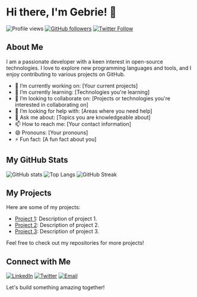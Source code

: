 # Hi there, I'm Gebrie! 👋

![Profile views](https://gpvc.arturio.dev/gebrie-dev)
[![GitHub followers](https://img.shields.io/github/followers/gebrie-dev?label=Follow&style=social)](https://github.com/gebrie-dev)
[![Twitter Follow](https://img.shields.io/twitter/follow/gebrie-dev?style=social)](https://twitter.com/gebrie-dev)

## About Me

I am a passionate developer with a keen interest in open-source technologies. I love to explore new programming languages and tools, and I enjoy contributing to various projects on GitHub.

- 🔭 I’m currently working on: [Your current projects]
- 🌱 I’m currently learning: [Technologies you're learning]
- 👯 I’m looking to collaborate on: [Projects or technologies you're interested in collaborating on]
- 🤔 I’m looking for help with: [Areas where you need help]
- 💬 Ask me about: [Topics you are knowledgeable about]
- 📫 How to reach me: [Your contact information]
- 😄 Pronouns: [Your pronouns]
- ⚡️ Fun fact: [A fun fact about you]

## My GitHub Stats

![GitHub stats](https://github-readme-stats.vercel.app/api?username=gebrie-dev&show_icons=true&theme=radical)
![Top Langs](https://github-readme-stats.vercel.app/api/top-langs/?username=gebrie-dev&layout=compact&theme=radical)
![GitHub Streak](https://github-readme-streak-stats.herokuapp.com/?user=gebrie-dev&theme=radical)

## My Projects

Here are some of my projects:

- [Project 1](https://github.com/gebrie-dev/project1): Description of project 1.
- [Project 2](https://github.com/gebrie-dev/project2): Description of project 2.
- [Project 3](https://github.com/gebrie-dev/project3): Description of project 3.

Feel free to check out my repositories for more projects!

## Connect with Me

[![LinkedIn](https://img.shields.io/badge/LinkedIn-0077B5?style=for-the-badge&logo=linkedin&logoColor=white)](https://www.linkedin.com/in/gebrie-dev)
[![Twitter](https://img.shields.io/badge/Twitter-1DA1F2?style=for-the-badge&logo=twitter&logoColor=white)](https://twitter.com/gebrie-dev)
[![Email](https://img.shields.io/badge/Email-D14836?style=for-the-badge&logo=gmail&logoColor=white)](mailto:gebrie.dev@example.com)

Let's build something amazing together!

